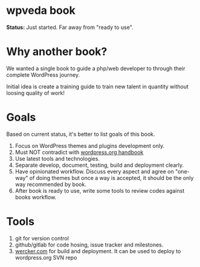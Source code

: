 wpveda book
===========

**Status:** Just started. Far away from "ready to use".

Why another book?
=================

We wanted a single book to guide a php/web developer to through their complete WordPress journey.

Initial idea is create a training guide to train new talent in quantity without loosing quality of work!

Goals
======

Based on current status, it's better to list goals of this book.

1. Focus on WordPress themes and plugins development only.
2. Must NOT contradict with [wordpress.org handbook](https://make.wordpress.org/core/handbook/)
3. Use latest tools and technologies.
4. Separate develop, document, testing, build and deployment clearly.
5. Have opinionated workflow. Discuss every aspect and agree on "one-way" of doing themes but once a way is accepted, it should be the only way recommended by book.
6. After book is ready to use, write some tools to review codes against books workflow.


Tools
======

1. git for version control
2. github/gitlab for code hosing, issue tracker and milestones.
3. [wercker.com](wercker.com) for build and deployment. It can be used to deploy to wordpress.org SVN repo
